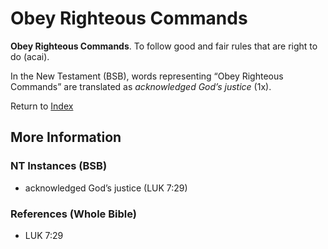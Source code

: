 # Obey Righteous Commands
**Obey Righteous Commands**. 
To follow good and fair rules that are right to do (acai). 




In the New Testament (BSB), words representing “Obey Righteous Commands” are translated as 
*acknowledged God’s justice* (1x). 


Return to [Index](00-Index.md)

## More Information

### NT Instances (BSB)

* acknowledged God’s justice (LUK 7:29)



### References (Whole Bible)

* LUK 7:29




